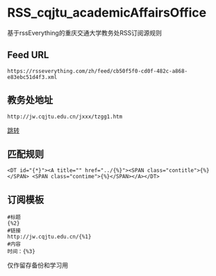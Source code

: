# RSS_cqjtu_academicAffairsOffice

基于rssEverything的重庆交通大学教务处RSS订阅源规则



## Feed URL

```
https://rsseverything.com/zh/feed/cb50f5f0-cd0f-482c-a868-e83ebc51d4f3.xml
```



## 教务处地址

```
http://jw.cqjtu.edu.cn/jxxx/tzgg1.htm
```

[跳转](http://jw.cqjtu.edu.cn/jxxx/tzgg1.htm)



## 匹配规则

```
<DT id="{*}"><A title="" href="../{%}"><SPAN class="contitle">{%}</SPAN> <SPAN class="contime">{%}</SPAN></A></DT>
```



## 订阅模板

```
#标题
{%2}
#链接
http://jw.cqjtu.edu.cn/{%1}
#内容
时间：{%3}
```



仅作留存备份和学习用
